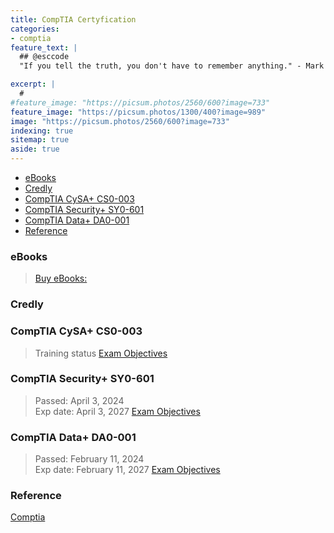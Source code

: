 ```yaml
---
title: CompTIA Certyfication
categories:
- comptia
feature_text: |
  ## @esccode
  "If you tell the truth, you don't have to remember anything." - Mark Twain

excerpt: |
  # 
#feature_image: "https://picsum.photos/2560/600?image=733"
feature_image: "https://picsum.photos/1300/400?image=989"
image: "https://picsum.photos/2560/600?image=733"
indexing: true
sitemap: true
aside: true
---
```


- [eBooks](#ebooks)
- [Credly](#credly)
- [CompTIA CySA+ CS0-003](#comptia-cysa-cs0-003)
- [CompTIA Security+ SY0-601](#comptia-security-sy0-601)
- [CompTIA Data+ DA0-001](#comptia-data-da0-001)
- [Reference](#reference)

### eBooks

> [Buy eBooks: ](https://www.naffy.io/esccode-pl/)

### Credly

><div data-iframe-width="150" data-iframe-height="270" data-share-badge-id="429b7fd2-ead7-40a6-9305-edd2378fe538" data-share-badge-host="https://www.credly.com"></div><script type="text/javascript" async src="//cdn.credly.com/assets/utilities/embed.js"></script>

### CompTIA CySA+ CS0-003

> Training status
> [Exam Objectives](https://www.comptia.org/certifications)  

### CompTIA Security+ SY0-601

> Passed: April 3, 2024  
> Exp date: April 3, 2027
> [Exam Objectives](https://www.comptia.org/certifications)

### CompTIA Data+ DA0-001  

> Passed:   February 11, 2024  
> Exp date: February 11, 2027
> [Exam Objectives](https://www.comptia.org/certifications)

### Reference

[Comptia](https://www.comptia.org/certifications)

